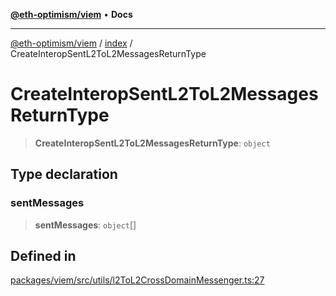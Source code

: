 [**@eth-optimism/viem**](../../README.md) • **Docs**

***

[@eth-optimism/viem](../../README.md) / [index](../README.md) / CreateInteropSentL2ToL2MessagesReturnType

# CreateInteropSentL2ToL2MessagesReturnType

> **CreateInteropSentL2ToL2MessagesReturnType**: `object`

## Type declaration

### sentMessages

> **sentMessages**: `object`[]

## Defined in

[packages/viem/src/utils/l2ToL2CrossDomainMessenger.ts:27](https://github.com/ethereum-optimism/ecosystem/blob/8c869dbb3cc282dd35a61a60d7a8a9cae4a14cae/packages/viem/src/utils/l2ToL2CrossDomainMessenger.ts#L27)
